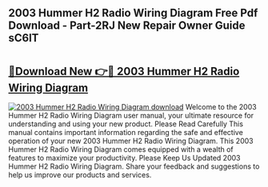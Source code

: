 ## 2003 Hummer H2 Radio Wiring Diagram Free Pdf Download - Part-2RJ New Repair Owner Guide sC6lT

# <h2><a href="http://dfm5bw.blite.top/?on=2003+Hummer+H2+Radio+Wiring+Diagram">🔗Download New 👉🔴 2003 Hummer H2 Radio Wiring Diagram</a></h2>

[![2003 Hummer H2 Radio Wiring Diagram download](https://i.imgur.com/lujVjoI.png)](http://dfm5bw.blite.top/?on=2003+Hummer+H2+Radio+Wiring+Diagram)
Welcome to the 2003 Hummer H2 Radio Wiring Diagram user manual, your ultimate resource for understanding and using your new product. Please Read Carefully This manual contains important information regarding the safe and effective operation of your new 2003 Hummer H2 Radio Wiring Diagram. This 2003 Hummer H2 Radio Wiring Diagram comes equipped with a wealth of features to maximize your productivity. Please Keep Us Updated 2003 Hummer H2 Radio Wiring Diagram. Share your feedback and suggestions to help us improve our products and services.
